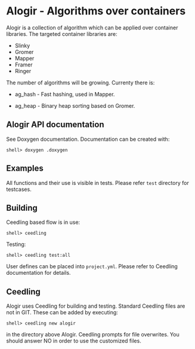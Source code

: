 # Alogir - Algorithms over containers

Alogir is a collection of algorithm which can be applied over
container libraries. The targeted container libraries are:

* Slinky
* Gromer
* Mapper
* Framer
* Ringer


The number of algorithms will be growing. Currenty there is:

* ag_hash - Fast hashing, used in Mapper.

* ag_heap - Binary heap sorting based on Gromer.


## Alogir API documentation

See Doxygen documentation. Documentation can be created with:

    shell> doxygen .doxygen


## Examples

All functions and their use is visible in tests. Please refer `test`
directory for testcases.


## Building

Ceedling based flow is in use:

    shell> ceedling

Testing:

    shell> ceedling test:all

User defines can be placed into `project.yml`. Please refer to
Ceedling documentation for details.


## Ceedling

Alogir uses Ceedling for building and testing. Standard Ceedling files
are not in GIT. These can be added by executing:

    shell> ceedling new alogir

in the directory above Alogir. Ceedling prompts for file
overwrites. You should answer NO in order to use the customized files.
